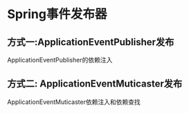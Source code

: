 # Spring事件发布器

## 方式一:ApplicationEventPublisher发布

ApplicationEventPublisher的依赖注入



## 方式二: ApplicationEventMuticaster发布

ApplicationEventMuticaster依赖注入和依赖查找
